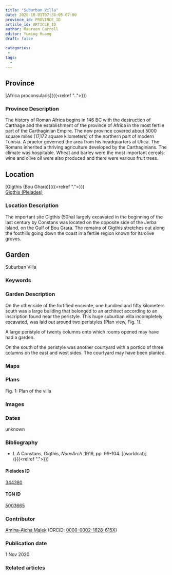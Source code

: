 ```yaml
---
title: "Suburban Villa"
date: 2020-10-01T07:38:05-07:00
province_id: PROVINCE_ID
article_id: ARTICLE_ID
author: Maureen Carroll
editor: Yuming Huang
draft: false

categories:
 -
tags:
  -
---
```


## Province
[Africa proconsularis]({{<relref "..">}})

### Province Description
The history of Roman Africa begins in 146 BC with the destruction of Carthage and the establishment of the province of Africa in the most fertile part of the Carthaginian Empire.  The new province covered about 5000 square miles (17,172 square kilometers) of the northern part of modern Tunisia.  A praetor governed the area from his headquarters at Utica.  The Romans inherited a thriving agriculture developed by the Carthaginians.  The climate was hospitable.  Wheat and barley were the most important cereals; wine and olive oil were also produced and there were various fruit trees.

## Location

[Gigthis (Bou Ghara)]({{<relref ".">}}) \
[Gigthis (Pleiades)](https://pleiades.stoa.org/places/344380)

### Location Description
The important site Gigthis (50ha) largely excavated in the beginning of the last century by Constans was located on the opposite side of the Jerba Island, on the Gulf of Bou Grara. The remains of Gigthis stretches out along the foothills going down the coast in a fertile region known for its olive groves.

<!--## Sublocation-->

<!--
[AREA WITHIN LOCATION, LIKE “PALATINE HILL”](GEOREFERENCE LINK)
A sublocation is any area larger than an individual garden, but located within a location. I would always try to include a link to a controlled vocabulary here if possible. This ID may well be different from the Garden ID, e.g., Pompeii versus a Garden in one of the houses which has its own Pleiades ID.
-->

<!--### Sublocation Description-->

<!-- DESCRIPTION -->

## Garden
Suburban Villa

### Keywords
<!-- [urban villas](#) -->

### Garden Description
On the other side of the fortified enceinte, one hundred and fifty kilometers south was a large building that belonged to an architect according to an inscription found near the peristyle.
This huge suburban villa incompletely excavated, was laid out around two peristyles (Plan view, Fig. 1).

A large peristyle of twenty columns onto which rooms opened may have had a garden.

On the south of the peristyle was another courtyard with a portico of three columns on the east and west sides. The courtyard may have been planted.



### Maps

<!--
{{< figure src="IMG_URL" alt="ALT_TEXT" title="CAPTION" >}}
-->

### Plans
Fig. 1: Plan of the villa

<!--{{< figure src="../images/cologne_atrium_plan1_EUR_GI_ColClaAA_Ah_carroll.jpg" alt="Plan of the Atrium House at Colonia Claudia Ara Agrippinensium (Cologne); rights statement" title="Plan 1: Plan of the so-called 'atrium house' with an apsidal pool (P) in its garden courtyard (G). Adapted from Precht 1971, fig. 2. (Rights statement)" >}}-->

### Images

<!--
{{< figure src="IMG_URL" alt="ALT_TEXT" title="CAPTION" >}}
-->

### Dates
unknown

### Bibliography
-  L.A Constans, Gigthis, *NouvArch* ,1916, pp. 99-104. [(worldcat)](({{<relref ".">}})


<!--#### Periodo ID-->

<!-- [PERIODO_ID](https://pleiades.stoa.org/places/PLEIADES_ID) -->

#### Pleiades ID
[344380](https://pleiades.stoa.org/places/344380)

#### TGN ID
[5003665](http://vocab.getty.edu/page/tgn/5003665)

### Contributor
[Amina-Aïcha Malek](link) (ORCID: [0000-0002-1628-615X](https://orcid.org/0000-0002-1628-615X))

### Publication date
1 Nov 2020

### Related articles

